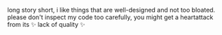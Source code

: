 long story short, i like things that are well-designed and not too bloated. please don't inspect my code too carefully, you might get a heartattack from its ✨ lack of quality ✨



<!---
Jouhney/Jouhney is a ✨ special ✨ repository because its `README.md` (this file) appears on your GitHub profile.
You can click the Preview link to take a look at your changes.
--->
